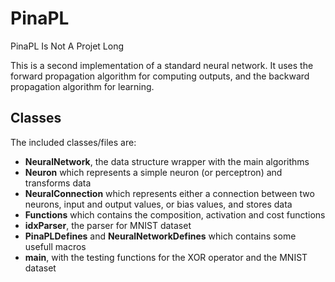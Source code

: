 # PinaPL
PinaPL Is Not A Projet Long

This is a second implementation of a standard neural network. It uses the forward propagation algorithm for computing outputs, and the backward propagation algorithm for learning.

## Classes
The included classes/files are:
- **NeuralNetwork**, the data structure wrapper with the main algorithms
- **Neuron** which represents a simple neuron (or perceptron) and transforms data
- **NeuralConnection** which represents either a connection between two neurons, input and output values, or bias values, and stores data
- **Functions** which contains the composition, activation and cost functions
- **idxParser**, the parser for MNIST dataset
- **PinaPLDefines** and **NeuralNetworkDefines** which contains some usefull macros
- **main**, with the testing functions for the XOR operator and the MNIST dataset
